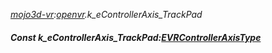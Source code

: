 _[mojo3d-vr](../../modules/mojo3d-vr/mojo3d-vr-module.md):[openvr](openvr:).k\_eControllerAxis\_TrackPad_
##### Const k\_eControllerAxis\_TrackPad:[EVRControllerAxisType](../../modules/mojo3d-vr/openvr-evrcontrolleraxistype.md)
